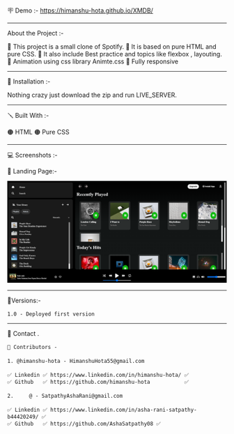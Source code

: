 🪧 Demo :- https://himanshu-hota.github.io/XMDB/ 

------------------------------------------------------------------------------------------------------------------------------------------------------

About the Project :- 
  
  🔴 This project is a small clone of Spotify.
  🔴 It is based on pure HTML and pure CSS.
  🔴 It also include Best practice and topics like flexbox , layouting.
  🔴 Animation using css library Animte.css
  🔴 Fully responsive
  
 
------------------------------------------------------------------------------------------------------------------------------------------------------

📐 Installation :-
  
  Nothing crazy just download the zip and run LIVE_SERVER.

------------------------------------------------------------------------------------------------------------------------------------------------------

🪛 Built With :-

  🟠 HTML
  🟠 Pure CSS


------------------------------------------------------------------------------------------------------------------------------------------------------

💻 Screenshots :-  
  
   🔴 Landing Page:-
   
   ![image](https://raw.githubusercontent.com/himanshu-hota/codetank/spotify/Spotify/Landing%20page.png)


  ------------------------------------------------------------------------------------------------------------------------------------------------------
  
  🚦Versions:-
  
    1.0 - Deployed first version
    
  ------------------------------------------------------------------------------------------------------------------------------------------------------
  
 🙎 Contact .

    🔗 Contributors - 
    
    1. @himanshu-hota - HimanshuHota55@gmail.com

    ✅ Linkedin ✅ https://www.linkedin.com/in/himanshu-hota/ ✅
    ✅ Github   ✅ https://github.com/himanshu-hota           ✅
    
    2.     @ - SatpathyAshaRani@gmail.com

    ✅ Linkedin ✅ https://www.linkedin.com/in/asha-rani-satpathy-b44420249/ ✅
    ✅ Github   ✅ https://github.com/AshaSatpathy08 ✅
